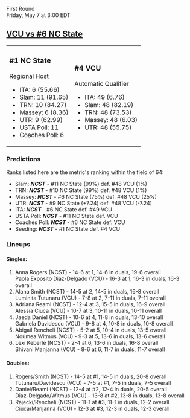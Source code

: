 First Round  
Friday, May 7 at 3:00 EDT
## [VCU vs #6 NC State](https://www.ncaa.com/game/5833670) 

<table><tr><td>  

### #1 NC State  

Regional Host  
- ITA: 6 (55.66)  
- Slam: 11 (91.65)  
- TRN: 10 (84.27)  
- Massey: 6 (8.36)  
- UTR: 9 (62.99)  
- USTA Poll: 11  
- Coaches Poll: 6  

</td><td>  

### #4 VCU  

Automatic Qualifier  
- ITA: 49 (6.76)  
- Slam: 48 (82.19)  
- TRN: 48 (73.53)  
- Massey: 48 (6.03)  
- UTR: 48 (55.75)  

</td></tr></table>  

 ### Predictions  

Ranks listed here are the metric's ranking within the field of 64:  
- Slam: ***NCST*** - #11 NC State (99%) def. #48 VCU (1%)  
- TRN: ***NCST*** - #10 NC State (99%) def. #48 VCU (1%)  
- Massey: ***NCST*** - #6 NC State (75%) def. #48 VCU (25%)  
- UTR: ***NCST*** - #9 NC State (+7.24) def. #48 VCU (-7.24)  
- ITA: ***NCST*** - #6 NC State def. #49 VCU  
- USTA Poll: ***NCST*** - #11 NC State def. VCU  
- Coaches Poll: ***NCST*** - #6 NC State def. VCU  
- Seeding: ***NCST*** - #1 NC State def. #4 VCU  

 ### Lineups  

 #### Singles:  
1. Anna Rogers (NCST) - 14-6 at 1, 14-6 in duals, 19-6 overall  
  Paola Exposito Diaz-Delgado (VCU) - 16-3 at 1, 16-3 in duals, 16-3 overall
2. Alana Smith (NCST) - 14-5 at 2, 14-5 in duals, 16-8 overall  
  Luminita Tutunaru (VCU) - 7-8 at 2, 7-11 in duals, 7-11 overall
3. Adriana Reami (NCST) - 12-4 at 3, 15-5 in duals, 16-9 overall  
  Alessia Ciuca (VCU) - 10-7 at 3, 10-11 in duals, 10-11 overall
4. Jaeda Daniel (NCST) - 10-6 at 4, 11-8 in duals, 13-10 overall  
  Gabriela Davidescu (VCU) - 9-8 at 4, 10-8 in duals, 10-8 overall
5. Abigail Rencheli (NCST) - 5-2 at 5, 10-4 in duals, 13-5 overall  
  Noumea Witmus (VCU) - 9-3 at 5, 13-6 in duals, 13-6 overall
6. Lexi Keberle (NCST) - 2-4 at 6, 13-6 in duals, 16-8 overall  
  Shivani Manjanna (VCU) - 8-6 at 6, 11-7 in duals, 11-7 overall

 #### Doubles:  
1. Rogers/Smith (NCST) - 14-5 at #1, 14-5 in duals, 20-8 overall  
  Tutunaru/Davidescu (VCU) - 7-5 at #1, 7-5 in duals, 7-5 overall
2. Daniel/Reami (NCST) - 12-4 at #2, 12-4 in duals, 20-5 overall  
  Diaz-Delgado/Witmus (VCU) - 13-8 at #2, 13-8 in duals, 13-8 overall
3. Rajecki/Rencheli (NCST) - 11-1 at #3, 11-1 in duals, 12-2 overall  
  Ciuca/Manjanna (VCU) - 12-3 at #3, 12-3 in duals, 12-3 overall
